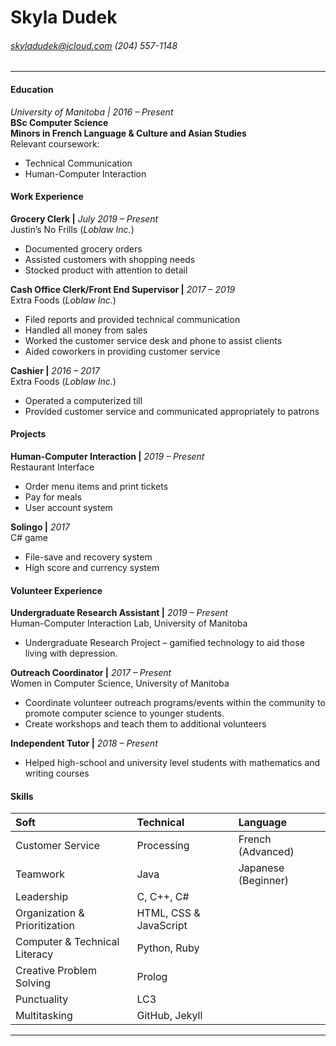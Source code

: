 Skyla Dudek
==============================
###### skyladudek@icloud.com (204) 557-1148
-----------------------------------------------------------------

#### __Education__
*University of Manitoba | 2016 – Present*  
**BSc Computer Science**  
**Minors in French Language & Culture and Asian Studies**  
Relevant coursework:
* Technical Communication
* Human-Computer Interaction

#### __Work Experience__
**Grocery Clerk |** *July 2019 – Present*  
Justin’s No Frills (*Loblaw Inc.*)
* Documented grocery orders
* Assisted customers with shopping needs
* Stocked product with attention to detail

**Cash Office Clerk/Front End Supervisor |** *2017 – 2019*  
Extra Foods (*Loblaw Inc.*)
* Filed reports and provided technical communication
* Handled all money from sales
* Worked the customer service desk and phone to assist clients
* Aided coworkers in providing customer service

**Cashier |** *2016 – 2017*  
Extra Foods (*Loblaw Inc.*)
* Operated a computerized till
* Provided customer service and communicated appropriately to patrons

#### __Projects__
**Human-Computer Interaction |** *2019 – Present*  
Restaurant Interface
* Order menu items and print tickets
* Pay for meals
* User account system

**Solingo |** *2017*  
C# game
* File-save and recovery system
* High score and currency system

#### __Volunteer Experience__
**Undergraduate Research Assistant |** *2019 – Present*  
Human-Computer Interaction Lab, University of Manitoba
* Undergraduate Research Project – gamified technology to aid those living with depression.

**Outreach Coordinator |** *2017 – Present*  
Women in Computer Science, University of Manitoba
* Coordinate volunteer outreach programs/events within the community to promote computer science to younger students.
* Create workshops and teach them to additional volunteers

**Independent Tutor |** *2018 – Present*
* Helped high-school and university level students with mathematics and writing courses

#### __Skills__

| Soft                          | Technical      | Language           |
| :---                          |     :---       |          :---      |
| Customer Service              | Processing     | French (Advanced)  |
| Teamwork                      | Java           | Japanese (Beginner) |
| Leadership                    | C, C++, C#
| Organization & Prioritization | HTML, CSS & JavaScript
| Computer & Technical Literacy | Python, Ruby
| Creative Problem Solving      | Prolog
| Punctuality                   | LC3
| Multitasking                  | GitHub, Jekyll

--------------------------------------------------------------------------
